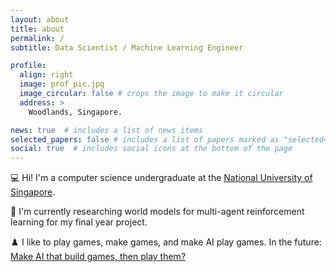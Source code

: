 ```yaml
---
layout: about
title: about
permalink: /
subtitle: Data Scientist / Machine Learning Engineer

profile:
  align: right
  image: prof_pic.jpg
  image_circular: false # crops the image to make it circular
  address: >
    Woodlands, Singapore.

news: true  # includes a list of news items
selected_papers: false # includes a list of papers marked as "selected={true}"
social: true  # includes social icons at the bottom of the page
---
```


💻 Hi! I'm a computer science undergraduate at the [National University of Singapore](https://www.comp.nus.edu.sg).

🧠 I'm currently researching world models for multi-agent reinforcement learning for my final year project.

♟️ I like to play games, make games, and make AI play games. In the future: [Make AI that build games, then play them?](https://ai.googleblog.com/2021/03/paired-new-multi-agent-approach-for.html)
